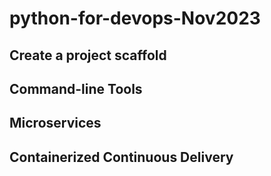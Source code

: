# python-for-devops-Nov2023

## Create a project scaffold

## Command-line Tools

## Microservices

## Containerized Continuous Delivery
